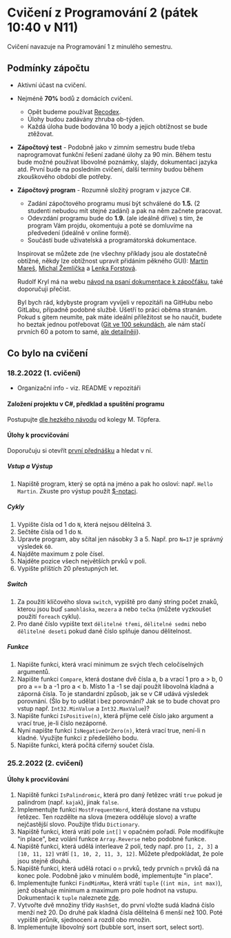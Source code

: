 # Cvičení z Programování 2 (pátek 10:40 v N11)

Cvičení navazuje na Programování 1 z minulého semestru.

## Podmínky zápočtu

- Aktivní účast na cvičení.
- Nejméně **70%** bodů z domácích cvičení.
  * Opět budeme používat [Recodex](https://recodex.mff.cuni.cz/).
  * Úlohy budou zadávány zhruba ob-týden.
  * Každá úloha bude bodována 10 body a jejich obtížnost se bude ztěžovat.

- **Zápočtový test** - Podobně jako v zimním semestru bude třeba naprogramovat funkční řešení zadané úlohy za 90 min.
  Během testu bude možné používat libovolné poznámky, slajdy, dokumentaci jazyka atd.
  První bude na posledním cvičení, další termíny budou během zkouškového období dle potřeby.

- **Zápočtový program** - Rozumně složitý program v jazyce C#.
  * Zadání zápočtového programu musí být schválené do **1.5.** (2 studenti nebudou mít stejné zadání) a pak
    na něm začnete pracovat.
  * Odevzdání programu bude do **1.9.** (ale ideálně dříve) s tím, že program Vám projdu, okomentuju
    a poté se domluvíme na předvedení (ideálně v online formě).
  * Součástí bude uživatelská a programátorská dokumentace.

  Inspirovat se můžete zde (ne všechny příklady jsou ale dostatečně obtížné, někdy lze obtížnost upravit přidáním pěkného GUI):
  [Martin Mareš](http://mj.ucw.cz/vyuka/zap/),
  [Michal Žemlička](http://www.ms.mff.cuni.cz/~zemlicka/vyuka/NMIN101/namety/) a
  [Lenka Forstová](https://www.ms.mff.cuni.cz/~forstova/pgmZ/Zapoctaky.html).

  Rudolf Kryl má na webu [návod na psaní dokumentace k zápočťáku](https://ksvi.mff.cuni.cz/~kryl/dokumentace.htm),
  také doporučuji přečíst.

  Byl bych rád, kdybyste program vyvíjeli v repozitáři na GitHubu nebo GitLabu, případně podobné službě.
  Ušetří to práci oběma stranám. Pokud s gitem neumíte, pak máte ideální příležitost se ho naučit, budete ho beztak jednou potřebovat ([Git ve 100 sekundách](https://www.youtube.com/watch?v=hwP7WQkmECE&ab_channel=Fireship),
  ale nám stačí prvních 60 a potom to samé, [ale detailněji](https://www.youtube.com/watch?v=HkdAHXoRtos&ab_channel=Fireship)).


## Co bylo na cvičení

### 18.2.2022 (1. cvičení)

* Organizační info - viz. README v repozitáři

#### Založení projektu v C#, předklad a spuštění programu

Postupujte [dle hezkého návodu](https://gimli.ms.mff.cuni.cz/~topfermi/vyuka/2122/NPRG031/#uzitecne-info) od kolegy M. Töpfera.

#### Úlohy k procvičování

Doporučuju si otevřít [první přednášku](https://ksvi.mff.cuni.cz/~holan/Pgm-2_2021_01.pdf) a hledat v ní.

##### Vstup a Výstup

1. Napiště program, který se optá na jméno a pak ho osloví: např. `Hello Martin`.
   Zkuste pro výstup použít [$-notaci](https://docs.microsoft.com/en-us/dotnet/csharp/language-reference/tokens/interpolated). 

##### Cykly

1. Vypište čísla od 1 do `N`, která nejsou dělitelná 3.
1. Sečtěte čísla od 1 do `N`.
1. Upravte program, aby sčítal jen násobky 3 a 5. Např. pro `N=17` je správný výsledek `60`.
1. Najděte maximum z pole čísel.
1. Najděte pozice všech největších prvků v poli.
1. Vypište příštích 20 přestupných let.

##### Switch

1. Za použití klíčového slova `switch`, vypiště pro daný string počet znaků, kterou jsou buď `samohláska`,
   `mezera` a nebo `tečka` (můžete vyzkoušet použití `foreach` cyklu).
1. Pro dané číslo vypište text `dělitelné třemi`, `dělitelné sedmi` nebo `dělitelné deseti` pokud dané číslo
   splňuje danou dělitelnost.

##### Funkce

1. Napište funkci, která vrací minimum ze svých třech celočíselných argumentů.
1. Napište funkci `Compare`, která dostane dvě čísla a, b a vrací 1 pro a > b, 0 pro a == b a -1 pro a < b.
   Místo 1 a -1 se dají použít libovolná kladná a záporná čísla. To je standardní způsob, jak se v C# udává výsledek porovnání.
   (Šlo by to udělat i bez porovnání? Jak se to bude chovat pro vstup např. `Int32.MinValue` a `Int32.MaxValue`)?
1. Napište funkci `IsPositive(n)`, která přijme celé číslo jako argument a vrací true, je-li číslo nezáporné.
1. Nyní napište funkci `IsNegativeOrZero(n)`, která vrací true, není-li n kladné. Využijte funkci z předešlého bodu.
1. Napište funkci, která počítá ciferný součet čísla.


### 25.2.2022 (2. cvičení)

#### Úlohy k procvičování

1. Napiště funkci `IsPalindromic`, která pro daný řetězec vrátí `true` pokud je palindrom (např. `kajak`), jinak `false`.
1. Implementujte funkci `MostFrequentWord`, která dostane na vstupu řetězec. Ten rozdělte na slova (mezera odděluje slovo)
a vraťte nejčastější slovo. Použijte třídu `Dictionary`.
1. Napiště funkci, která vrátí pole `int[]` v opačném pořadí. Pole modifikujte "in place", bez volání funkce `Array.Reverse` nebo
podobné funkce.
1. Napiště funkci, která udělá interleave 2 polí, tedy např. pro `[1, 2, 3]` a `[10, 11, 12]` vrátí `[1, 10, 2, 11, 3, 12]`.
Můžete předpokládat, že pole jsou stejně dlouhá.
1. Napiště funkci, která udělá rotaci o `n` prvků, tedy prvních `n` prvků dá na konec pole. Podobně jako v minulém bodě, implementujte
"in place".
1. Implementujte funkci `FindMinMax`, která vrátí `tuple` (`(int min, int max)`), jenž obsahuje minimum a maximum pro pole hodnot na vstupu.
Dokumentaci k `tuple` naleznete [zde](https://docs.microsoft.com/en-us/dotnet/csharp/language-reference/builtin-types/value-tuples).
1. Vytvořte dvě množiny třídy `HashSet`, do první vložte sudá kladná číslo menží než 20. Do druhé pak kladná čísla dělitelná 6 menší než 100.
Poté vypiště průnik, sjednocení a rozdíl obo množin.
1. Implementujte libovolný sort (bubble sort, insert sort, select sort).
